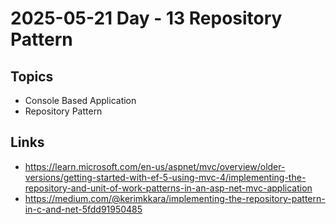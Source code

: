 # 2025-05-21    Day - 13 Repository Pattern

## Topics
- Console Based Application
- Repository Pattern

## Links
- https://learn.microsoft.com/en-us/aspnet/mvc/overview/older-versions/getting-started-with-ef-5-using-mvc-4/implementing-the-repository-and-unit-of-work-patterns-in-an-asp-net-mvc-application
- https://medium.com/@kerimkkara/implementing-the-repository-pattern-in-c-and-net-5fdd91950485